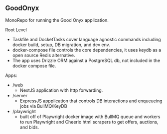 GoodOnyx
- 
MonoRepo for running the Good Onyx application.

Root Level
- Taskfile and DocketTasks cover language agnostic commands including docker build, setup, DB migration, and dev env.
- docker-compose file controls the core dependencies, it uses keydb as a open source Redis alternative.
- The app uses Drizzle ORM against a PostgreSQL db, not included in the docker compose file. 

Apps:
- /web
    - NextJS application with http forwarding.
- /server
    - ExpressJS appplication that controls DB interactions and enqueueing jobs via BullMQ/KeyDB
- /playwright
    - built off of Playwright docker image with BullMQ queue and workers to run Playwright and Cheerio html scrapers to get offers, auctions, and bids.